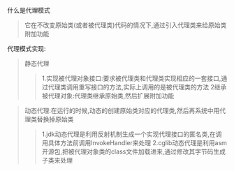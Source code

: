 什么是代理模式
>它在不改变原始类(或者被代理类)代码的情况下,通过引入代理类来给原始类附加功能

代理模式实现:
> 静态代理
> > 1.实现被代理对象接口:要求被代理类和代理类实现相应的一套接口,通过代理类调用重写接口的方法,实际上调用的是被代理类的方法
> > 2继承被代理对象:代理类继承原始类,然后扩展附加功能

> 动态代理:在运行的时候,动态的创建原始类对应的代理类,然后再系统中用代理类替换掉原始类
> > 1.jdk动态代理是利用反射机制生成一个实现代理接口的匿名类,在调用具体方法前调用InvokeHandler来处理
> > 2.cglib动态代理是利用asm开源包,把被代理对象类的class文件加载进来,通过修改其字节码生成子类来处理
